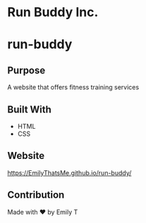 # Run Buddy Inc.
# run-buddy

## Purpose
A website that offers fitness training services

## Built With
* HTML
* CSS

## Website
https://EmilyThatsMe.github.io/run-buddy/

## Contribution
Made with ❤️ by Emily T
